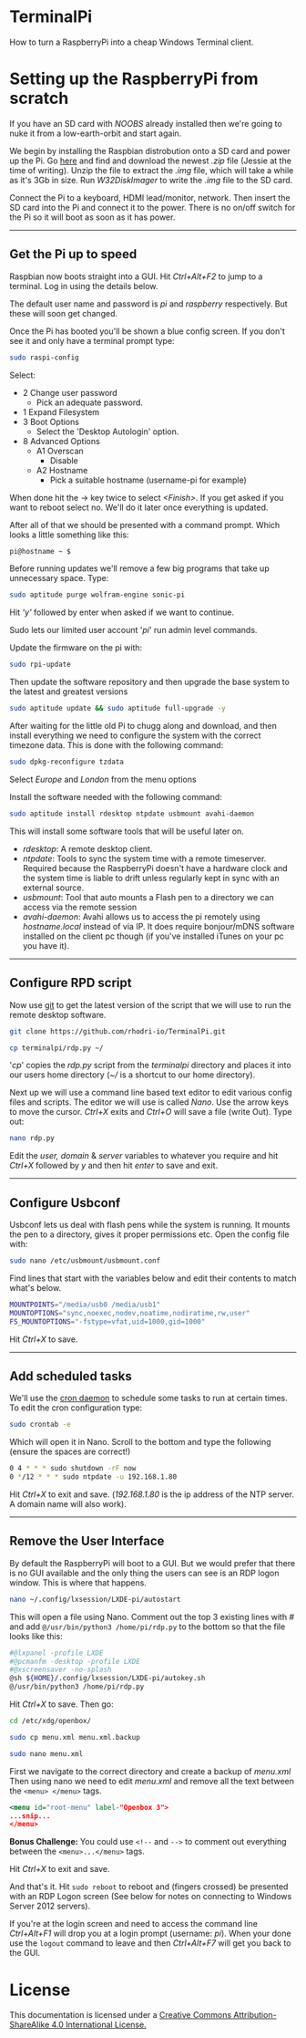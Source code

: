 # TerminalPi
How to turn a RaspberryPi into a cheap Windows Terminal client.

# Setting up the RaspberryPi from scratch
If you have an SD card with _NOOBS_ already installed then we're going to nuke it from a low-earth-orbit and start again.

We begin by installing the Raspbian distrobution onto a SD card and power up the Pi. 
Go [here](https://www.raspberrypi.org/downloads/raspbian/) and find and download the newest _.zip_ file (Jessie at the time of writing).
Unzip the file to extract the _.img_ file, which will take a while as it's 3Gb in size. Run _W32DiskImager_ to write the _.img_ file to the SD card.

Connect the Pi to a keyboard, HDMI lead/monitor, network. Then insert the SD card into the Pi and connect it to the power. There is no on/off switch for the Pi so it will boot as soon as it has power.

----

## Get the Pi up to speed

Raspbian now boots straight into a GUI. Hit _Ctrl+Alt+F2_ to jump to a terminal. Log in using the details below.

The default user name and password is _pi_ and _raspberry_ respectively. But these will soon get changed.

Once the Pi has booted you'll be shown a blue config screen. If you don't see it and only have a terminal prompt type:

```bash
sudo raspi-config
```

Select:

* 2 Change user password
	+ Pick an adequate password.
* 1 Expand Filesystem
* 3 Boot Options
	+ Select the 'Desktop Autologin' option.
* 8 Advanced Options
	+ A1 Overscan
		- Disable
	+ A2 Hostname
		- Pick a suitable hostname (username-pi for example)

When done hit the -> key twice to select _\<Finish\>_. If you get asked if you want to reboot select no. We'll do it later once everything is updated.

After all of that we should be presented with a command prompt. Which looks a little something like this:

```bash
pi@hostname ~ $
```

Before running updates we'll remove a few big programs that take up unnecessary space. Type:

```bash
sudo aptitude purge wolfram-engine sonic-pi
```
Hit _'y'_ followed by enter when asked if we want to continue.

Sudo lets our limited user account '_pi_' run admin level commands.

Update the firmware on the pi with:

```bash
sudo rpi-update
```

Then update the software repository and then upgrade the base system to the latest and greatest versions

```bash
sudo aptitude update && sudo aptitude full-upgrade -y 
```

After waiting for the little old Pi to chugg along and download, and then install everything we need to configure the system with the correct timezone data. This is done with the following command:

```bash
sudo dpkg-reconfigure tzdata
```
Select _Europe_ and _London_ from the menu options

Install the software needed with the following command:

```bash
sudo aptitude install rdesktop ntpdate usbmount avahi-daemon
```
This will install some software tools that will be useful later on.

+ _rdesktop_: A remote desktop client.
+ _ntpdate_: Tools to sync the system time with a remote timeserver. Required because the RaspberryPi doesn't have a hardware clock and the system time is liable to drift unless regularly kept in sync with an external source.
+ _usbmount_: Tool that auto mounts a Flash pen to a directory we can access via the remote session
+ _avahi-daemon_: Avahi allows us to access the pi remotely using _hostname.local_ instead of via IP. It does require bonjour/mDNS software installed on the client pc though (if you've installed iTunes on your pc you have it).

----

## Configure RPD script
Now use [git](https://en.wikipedia.org/wiki/Git_(software)) to get the latest version of the script that we will use to run the remote desktop software.

```bash
git clone https://github.com/rhodri-io/TerminalPi.git

cp terminalpi/rdp.py ~/
```

'_cp_' copies the _rdp.py_ script from the _terminalpi_ directory and places it into our users home directory (_~/_ is a shortcut to our home directory).


Next up we will use a command line based text editor to edit various config files and scripts.
The editor we will use is called _Nano_. Use the arrow keys to move the cursor. _Ctrl+X_ exits and
 _Ctrl+O_ will save a file (write Out). Type out:
 
```bash
nano rdp.py
```

Edit the _user, domain_ & _server_ variables to whatever you require and hit _Ctrl+X_ followed by _y_ and then hit _enter_ to save and exit.
 
----

## Configure Usbconf

Usbconf lets us deal with flash pens while the system is running. It mounts the pen to a directory, gives it proper permissions etc. Open the config file with:

```bash
sudo nano /etc/usbmount/usbmount.conf
```

Find lines that start with the variables below and edit their contents to match what's below.

```bash
MOUNTPOINTS="/media/usb0 /media/usb1"
MOUNTOPTIONS="sync,noexec,nodev,noatime,nodiratime,rw,user"
FS_MOUNTOPTIONS="-fstype=vfat,uid=1000,gid=1000"
```

Hit _Ctrl+X_ to save.

----

## Add scheduled tasks

We'll use the [cron daemon](https://en.wikipedia.org/wiki/Cron) to schedule some tasks to run at certain times. To edit the cron configuration type:

```bash
sudo crontab -e 
```

Which will open it in Nano. Scroll to the bottom and type the following (ensure the spaces are correct!)

```bash
0 4 * * * sudo shutdown -rF now
0 */12 * * * sudo ntpdate -u 192.168.1.80
```

Hit _Ctrl+X_ to exit and save. (_192.168.1.80_ is the ip address of the NTP server. A domain name will also work).

----

## Remove the User Interface
By default the RaspberryPi will boot to a GUI. But we would prefer that there is no GUI available and the 
only thing the users can see is an RDP logon window. This is where that happens.

```bash
nano ~/.config/lxsession/LXDE-pi/autostart
```

This will open a file using Nano. Comment out the top 3 existing lines with _#_ and add `@/usr/bin/python3 /home/pi/rdp.py` to 
the bottom so that the file looks like this:

```bash
#@lxpanel -profile LXDE
#@pcmanfm -desktop -profile LXDE
#@xscreensaver -no-splash
@sh ${HOME}/.config/lxsession/LXDE-pi/autokey.sh
@/usr/bin/python3 /home/pi/rdp.py
```
Hit _Ctrl+X_ to save. Then go:

```bash
cd /etc/xdg/openbox/

sudo cp menu.xml menu.xml.backup

sudo nano menu.xml
```
First we navigate to the correct directory and create a backup of _menu.xml_ Then using nano we need to
 edit _menu.xml_ and remove all the text between the `<menu> </menu>` tags.

```xml
<menu id="root-menu" label-"Openbox 3">
...snip...
</menu>
```
**Bonus Challenge:** You could use `<!--` and `-->` to comment out everything between the `<menu>...</menu>` tags.

Hit _Ctrl+X_ to exit and save.

And that's it. Hit `sudo reboot` to reboot and (fingers crossed) be presented with an RDP Logon screen (See below for notes on connecting to Windows Server 2012 servers).

If you're at the login screen and need to access the command line _Ctrl+Alt+F1_ will drop you at a login
 prompt (username: _pi_). When your done use the `logout` command to leave and then _Ctrl+Alt+F7_ will get you back to the GUI.
 
License
=====
This documentation is licensed under a [Creative Commons Attribution-ShareAlike 4.0 International License.](http://creativecommons.org/licenses/by-sa/4.0/)
